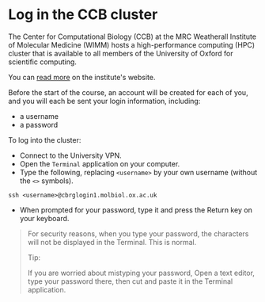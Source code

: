 # Log in the CCB cluster

The Center for Computational Biology (CCB)
at the MRC Weatherall Institute of Molecular Medicine (WIMM)
hosts a high-performance computing (HPC) cluster
that is available to all members of the University of Oxford
for scientific computing.

You can [read more](https://www.imm.ox.ac.uk/research/units-and-centres/mrc-wimm-centre-for-computational-biology/ccb-account) on the institute's website.

Before the start of the course,
an account will be created for each of you,
and you will each be sent your login information, including:

- a username
- a password

To log into the cluster:

- Connect to the University VPN.
- Open the `Terminal` application on your computer.
- Type the following, replacing `<username>` by your own username (without the `<>` symbols).

```
ssh <username>@cbrglogin1.molbiol.ox.ac.uk
```

- When prompted for your password, type it and press the Return key on your keyboard.

> For security reasons, when you type your password, the characters will not be displayed in the Terminal.
> This is normal.
>
> Tip:
>
> If you are worried about mistyping your password,
> Open a text editor, type your password there, then cut and paste it in the Terminal application.
